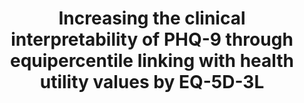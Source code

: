 --- 
abstract: '' 
authors: 
 - TA Furukawa
 -  SZ Levine
 -  buntrock
 -  P Cuijpers
doi: '' 
featured: false 
publication: '*Evidence-based mental health*, NA' 
publication_short: '' 
publishDate: '2021-01-01' 
title: 'Increasing the clinical interpretability of PHQ-9 through equipercentile linking with health utility values by EQ-5D-3L' 
url_code: '' 
url_dataset: '' 
url_pdf: '' 
url_poster: '' 
url_project: '' 
url_slides: '' 
url_source: '' 
url_video: '' 
---
